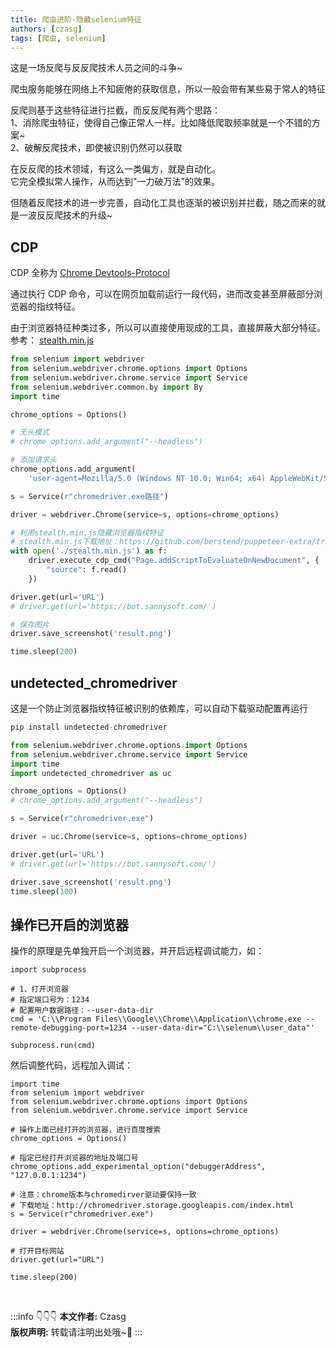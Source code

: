 ```yaml
---
title: 爬虫进阶-隐藏selenium特征
authors: [czasg]
tags: [爬虫, selenium]
---
```


这是一场反爬与反反爬技术人员之间的斗争~

爬虫服务能够在网络上不知疲倦的获取信息，所以一般会带有某些易于常人的特征

反爬则基于这些特征进行拦截，而反反爬有两个思路：   
1、消除爬虫特征，使得自己像正常人一样。比如降低爬取频率就是一个不错的方案~     
2、破解反爬技术，即使被识别仍然可以获取   

在反反爬的技术领域，有这么一类偏方，就是自动化。  
它完全模拟常人操作，从而达到"一力破万法"的效果。

<!--truncate-->

但随着反爬技术的进一步完善，自动化工具也逐渐的被识别并拦截，随之而来的就是一波反反爬技术的升级~

## CDP
CDP 全称为 [Chrome Devtools-Protocol](https://chromedevtools.github.io/devtools-protocol/)

通过执行 CDP 命令，可以在网页加载前运行一段代码，进而改变甚至屏蔽部分浏览器的指纹特征。

由于浏览器特征种类过多，所以可以直接使用现成的工具，直接屏蔽大部分特征。参考：
[stealth.min.js](https://github.com/berstend/puppeteer-extra/blob/stealth-js/stealth.min.js)

```python
from selenium import webdriver
from selenium.webdriver.chrome.options import Options
from selenium.webdriver.chrome.service import Service
from selenium.webdriver.common.by import By
import time

chrome_options = Options()

# 无头模式
# chrome_options.add_argument("--headless")

# 添加请求头
chrome_options.add_argument(
    'user-agent=Mozilla/5.0 (Windows NT 10.0; Win64; x64) AppleWebKit/537.36 (KHTML, like Gecko) Chrome/109.0.0.0 Safari/537.36')

s = Service(r"chromedriver.exe路径")

driver = webdriver.Chrome(service=s, options=chrome_options)

# 利用stealth.min.js隐藏浏览器指纹特征
# stealth.min.js下载地址：https://github.com/berstend/puppeteer-extra/tree/stealth-js
with open('./stealth.min.js') as f:
    driver.execute_cdp_cmd("Page.addScriptToEvaluateOnNewDocument", {
        "source": f.read()
    })

driver.get(url='URL')
# driver.get(url='https://bot.sannysoft.com/')

# 保存图片
driver.save_screenshot('result.png')

time.sleep(200)
```

## undetected_chromedriver
这是一个防止浏览器指纹特征被识别的依赖库，可以自动下载驱动配置再运行

```python title="安装依赖"
pip install undetected-chromedriver
```

```python title="undetected-chromedriver用例参考"
from selenium.webdriver.chrome.options import Options
from selenium.webdriver.chrome.service import Service
import time
import undetected_chromedriver as uc

chrome_options = Options()
# chrome_options.add_argument("--headless")

s = Service(r"chromedriver.exe")

driver = uc.Chrome(service=s, options=chrome_options)

driver.get(url='URL')
# driver.get(url='https://bot.sannysoft.com/')

driver.save_screenshot('result.png')
time.sleep(100)
```

## 操作已开启的浏览器
操作的原理是先单独开启一个浏览器，并开启远程调试能力，如：
```
import subprocess

# 1、打开浏览器
# 指定端口号为：1234
# 配置用户数据路径：--user-data-dir
cmd = 'C:\\Program Files\\Google\\Chrome\\Application\\chrome.exe --remote-debugging-port=1234 --user-data-dir="C:\\selenum\\user_data"'

subprocess.run(cmd)
```

然后调整代码，远程加入调试：
```
import time
from selenium import webdriver
from selenium.webdriver.chrome.options import Options
from selenium.webdriver.chrome.service import Service

# 操作上面已经打开的浏览器，进行百度搜索
chrome_options = Options()

# 指定已经打开浏览器的地址及端口号
chrome_options.add_experimental_option("debuggerAddress", "127.0.0.1:1234")

# 注意：chrome版本与chromedirver驱动要保持一致
# 下载地址：http://chromedriver.storage.googleapis.com/index.html
s = Service(r"chromedriver.exe")

driver = webdriver.Chrome(service=s, options=chrome_options)

# 打开目标网站
driver.get(url="URL")

time.sleep(200)
```


<br/>

:::info 👇👇👇
**本文作者:** Czasg    
**版权声明:** 转载请注明出处哦~👮‍
:::
